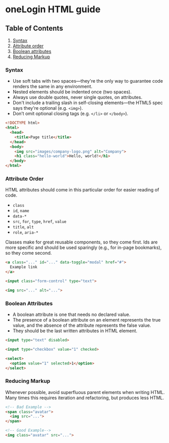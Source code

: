# oneLogin HTML guide

## Table of Contents

1. [Syntax](#syntax)
2. [Attribute order](#attribute-order)
3. [Boolean attributes](#boolean-attributes)
4. [Reducing Markup](#reducing-markup)



### Syntax
* Use soft tabs with two spaces—they're the only way to guarantee code renders the same in any environment.
* Nested elements should be indented once (two spaces).
* Always use double quotes, never single quotes, on attributes.
* Don't include a trailing slash in self-closing elements—the HTML5 spec says they're optional (e.g. `<img>`).
* Don’t omit optional closing tags (e.g. `</li>` or `</body>`).

```html
<!DOCTYPE html>
<html>
  <head>
    <title>Page title</title>
  </head>
  <body>
    <img src="images/company-logo.png" alt="Company">
    <h1 class="hello-world">Hello, world!</h1>
  </body>
</html>
```
### Attribute Order
HTML attributes should come in this particular order for easier reading of code.

* `class`
* `id`, `name`
* `data-*`
* `src`, `for`, `type`, `href`, `value`
* `title`, `alt`
* `role`, `aria-*`

Classes make for great reusable components, so they come first. Ids are more specific and should be used sparingly (e.g., for in-page bookmarks), so they come second.
```html
<a class="..." id="..." data-toggle="modal" href="#">
  Example link
</a>

<input class="form-control" type="text">

<img src="..." alt="...">
```
### Boolean Attributes

* A boolean attribute is one that needs no declared value.
* The presence of a boolean attribute on an element represents the true value, and the absence of the attribute represents the false value.
* They should be the last written attributes in HTML element.

```html
<input type="text" disabled>

<input type="checkbox" value="1" checked>

<select>
  <option value="1" selected>1</option>
</select>
```

### Reducing Markup
Whenever possible, avoid superfluous parent elements when writing HTML. Many times this requires iteration and refactoring, but produces less HTML.

```html
<!-- Bad Example -->
<span class="avatar">
  <img src="...">
</span>

<!-- Good Example-->
<img class="avatar" src="...">
```

